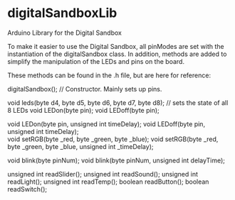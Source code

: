 # digitalSandboxLib
Arduino Library for the Digital Sandbox

To make it easier to use the Digital Sandbox, all pinModes are set with the 
instantiation of the digitalSandbox class. In addition, methods are added
to simplify the manipulation of the LEDs and pins on the board. 

These methods can be found in the .h file, but are here for reference:

digitalSandbox();          // Constructor. Mainly sets up pins.

void leds(byte d4, byte d5, byte d6, byte d7, byte d8); // sets the state of all 8 LEDs
void LEDon(byte pin);
void LEDoff(byte pin);
	
void LEDon(byte pin, unsigned int timeDelay);
void LEDoff(byte pin, unsigned int timeDelay);	
void setRGB(byte _red, byte _green, byte _blue);
void setRGB(byte _red, byte _green, byte _blue, unsigned int _timeDelay);

void blink(byte pinNum); 
void blink(byte pinNum, unsigned int delayTime); 

unsigned int readSlider();
unsigned int readSound();
unsigned int readLight();
unsigned int readTemp();
boolean readButton();
boolean readSwitch();